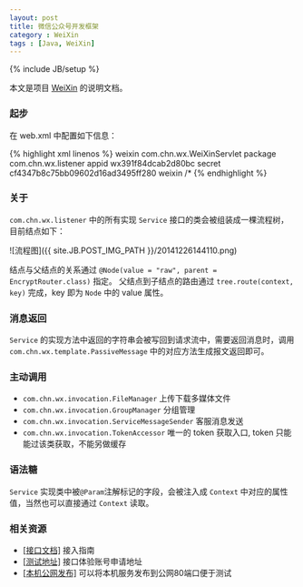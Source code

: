 ```yaml
---
layout: post
title: 微信公众号开发框架
category : WeiXin
tags : [Java, WeiXin]
---
```

{% include JB/setup %}

本文是项目 [WeiXin](https://github.com/lzxz1234/WeiXin "WeiXin") 的说明文档。

### 起步 ###

在 web.xml 中配置如下信息：

{% highlight xml linenos %}
	<servlet>
	    <servlet-name>weixin</servlet-name>
	    <servlet-class>com.chn.wx.WeiXinServlet</servlet-class>
	    <init-param>
	        <param-name>package</param-name>
	        <param-value>com.chn.wx.listener</param-value>
	    </init-param>
	    <init-param>
	        <param-name>appid</param-name>
	        <param-value>wx391f84dcab2d80bc</param-value>
	    </init-param>
	    <init-param>
	        <param-name>secret</param-name>
	        <param-value>cf4347b8c75bb09602d16ad3495ff280</param-value>
	    </init-param>
	</servlet>
	<servlet-mapping>
	    <servlet-name>weixin</servlet-name>
	    <url-pattern>/*</url-pattern>
	</servlet-mapping>
{% endhighlight %}

### 关于 ###

`com.chn.wx.listener` 中的所有实现 `Service` 接口的类会被组装成一棵流程树，目前结点如下：

![流程图]({{ site.JB.POST_IMG_PATH }}/20141226144110.png)

结点与父结点的关系通过 `@Node(value = "raw", parent = EncryptRouter.class)` 指定。
父结点到子结点的路由通过 `tree.route(context, key)` 完成，key 即为 `Node` 中的 value 属性。

### 消息返回 ###

`Service` 的实现方法中返回的字符串会被写回到请求流中，需要返回消息时，调用 `com.chn.wx.template.PassiveMessage` 中的对应方法生成报文返回即可。

### 主动调用 ###

- `com.chn.wx.invocation.FileManager` 上传下载多媒体文件
- `com.chn.wx.invocation.GroupManager` 分组管理
- `com.chn.wx.invocation.ServiceMessageSender` 客服消息发送
- `com.chn.wx.invocation.TokenAccessor` 唯一的 token 获取入口, token 只能能过该类获取，不能另做缓存

### 语法糖 ###

`Service` 实现类中被`@Param`注解标记的字段，会被注入成 `Context` 中对应的属性值，当然也可以直接通过 `Context` 读取。

### 相关资源 ###

- [[接口文档]](http://mp.weixin.qq.com/wiki/home/index.html "接口文档") 接入指南
- [[测试地址]](http://mp.weixin.qq.com/debug/cgi-bin/sandbox?t=sandbox/login "测试地址") 接口体验账号申请地址
- [[本机公网发布]](https://ngrok.com "ngrok") 可以将本机服务发布到公网80端口便于测试


